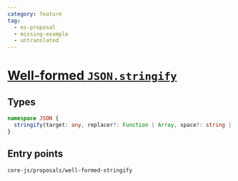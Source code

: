 ```yaml
---
category: feature
tag:
  - es-proposal
  - missing-example
  - untranslated
---
```


# [Well-formed `JSON.stringify`](https://github.com/tc39/proposal-well-formed-stringify)

## Types

```ts
namespace JSON {
  stringify(target: any, replacer?: Function | Array, space?: string | number): string | void;
}
```

## Entry points

```
core-js/proposals/well-formed-stringify
```
